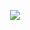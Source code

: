 <div align="center">

![](https://komarev.com/ghpvc/?username=AutisticDetective&color=blue&style=plastic&label=Audience)

</div>
